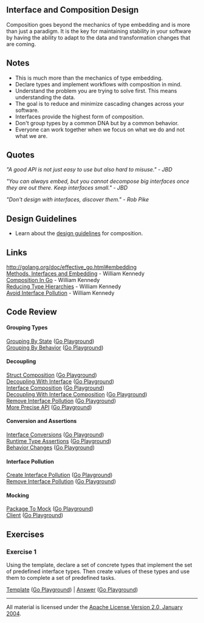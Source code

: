## Interface and Composition Design

Composition goes beyond the mechanics of type embedding and is more than just a paradigm. It is the key for maintaining stability in your software by having the ability to adapt to the data and transformation changes that are coming.

## Notes

* This is much more than the mechanics of type embedding.
* Declare types and implement workflows with composition in mind.
* Understand the problem you are trying to solve first. This means understanding the data.
* The goal is to reduce and minimize cascading changes across your software.
* Interfaces provide the highest form of composition.
* Don't group types by a common DNA but by a common behavior.
* Everyone can work together when we focus on what we do and not what we are.

## Quotes

_"A good API is not just easy to use but also hard to misuse." - JBD_

_"You can always embed, but you cannot decompose big interfaces once they are out there. Keep interfaces small." - JBD_

_"Don't design with interfaces, discover them." - Rob Pike_

## Design Guidelines

* Learn about the [design guidelines](../../#interface-and-composition-design) for composition.

## Links

http://golang.org/doc/effective_go.html#embedding  
[Methods, Interfaces and Embedding](http://www.goinggo.net/2014/05/methods-interfaces-and-embedded-types.html) - William Kennedy  
[Composition In Go](https://www.goinggo.net/2015/09/composition-with-go.html) - William Kennedy  
[Reducing Type Hierarchies](https://www.goinggo.net/2016/10/reducing-type-hierarchies.html) - William Kennedy  
[Avoid Interface Pollution](https://www.goinggo.net/2016/10/avoid-interface-pollution.html) - William Kennedy

## Code Review

#### Grouping Types

[Grouping By State](grouping/example1/example1.go) ([Go Playground](https://play.golang.org/p/Dh_cCEz3o0N))  
[Grouping By Behavior](grouping/example2/example2.go) ([Go Playground](https://play.golang.org/p/wRpHBoPu79K))  

#### Decoupling

[Struct Composition](decoupling/example1/example1.go) ([Go Playground](https://play.golang.org/p/7nsTaKtlMWc))  
[Decoupling With Interface](decoupling/example2/example2.go) ([Go Playground](https://play.golang.org/p/HjP8V6ScpKi))  
[Interface Composition](decoupling/example3/example3.go) ([Go Playground](https://play.golang.org/p/EDbjyjjpxAi))  
[Decoupling With Interface Composition](decoupling/example4/example4.go) ([Go Playground](https://play.golang.org/p/zeO2cJLP46B))  
[Remove Interface Pollution](decoupling/example5/example5.go) ([Go Playground](https://play.golang.org/p/Kg4JKGwJGGy))  
[More Precise API](decoupling/example6/example6.go) ([Go Playground](https://play.golang.org/p/cdvbrsgclGX))

#### Conversion and Assertions

[Interface Conversions](assertions/example1/example1.go) ([Go Playground](https://play.golang.org/p/sNP3bMR1kc-))  
[Runtime Type Assertions](assertions/example2/example2.go) ([Go Playground](https://play.golang.org/p/PtdQOc9xZ7S))  
[Behavior Changes](assertions/example3/example3.go) ([Go Playground](https://play.golang.org/p/AYhH8yXDcuy))  

#### Interface Pollution

[Create Interface Pollution](pollution/example1/example1.go) ([Go Playground](https://play.golang.org/p/DCqTbY14loz))  
[Remove Interface Pollution](pollution/example2/example2.go) ([Go Playground](https://play.golang.org/p/K3w2eX7V1j2))

#### Mocking

[Package To Mock](mocking/example1/pubsub/pubsub.go) ([Go Playground](https://play.golang.org/p/299EFra4b4z))  
[Client](mocking/example1/example1.go) ([Go Playground](https://play.golang.org/p/-_laMS2yxZB))

## Exercises

### Exercise 1

Using the template, declare a set of concrete types that implement the set of predefined interface types. Then create values of these types and use them to complete a set of predefined tasks.

[Template](exercises/template1/template1.go) ([Go Playground](https://play.golang.org/p/6Kp_E3Wim0G)) | 
[Answer](exercises/exercise1/exercise1.go) ([Go Playground](https://play.golang.org/p/hwUADsRfnax))
___
All material is licensed under the [Apache License Version 2.0, January 2004](http://www.apache.org/licenses/LICENSE-2.0).
